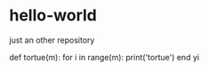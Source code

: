 # hello-world
just an other repository

def tortue(m):
  for i in range(m):
    print('tortue')
  end
yi
